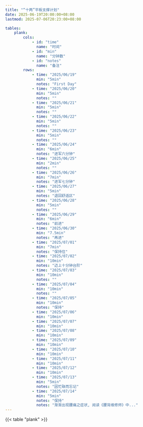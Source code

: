 ```yaml
---
title: "“十两”平板支撑计划"
date: 2025-06-19T20:00:00+08:00
lastmod: 2025-07-06T20:23:00+08:00

tables:
    plank:
        cols:
            - id: "time"
              name: "时间"
            - id: "min"
              name: "分钟数"
            - id: "notes"
              name: "备注"
        rows:
            - time: "2025/06/19"
              min: "5min"
              notes: "First Day"
            - time: "2025/06/20"
              min: "5min"
              notes: ""
            - time: "2025/06/21"
              min: "5min"
              notes: ""
            - time: "2025/06/22"
              min: "5min"
              notes: ""
            - time: "2025/06/23"
              min: "5min"
              notes: ""
            - time: "2025/06/24"
              min: "6min"
              notes: "进军六分钟"
            - time: "2025/06/25"
              min: "2min"
              notes: ""
            - time: "2025/06/26"
              min: "7min"
              notes: "进军七分钟"
            - time: "2025/06/27"
              min: "5min"
              notes: "退回舒适区"
            - time: "2025/06/28"
              min: "5min"
              notes: ""
            - time: "2025/06/29"
              min: "6min"
              notes: "前进"
            - time: "2025/06/30"
              min: "7.5min"
              notes: "再进"
            - time: "2025/07/01"
              min: "7min"
              notes: "保持住"
            - time: "2025/07/02"
              min: "10min"
              notes: "迈上十分钟台阶"
            - time: "2025/07/03"
              min: "10min"
              notes: ""
            - time: "2025/07/04"
              min: "10min"
              notes: ""
            - time: "2025/07/05"
              min: "10min"
              notes: "保持"
            - time: "2025/07/06"
              min: "10min"
            - time: "2025/07/07"
              min: "10min"
            - time: "2025/07/08"
              min: "10min"
            - time: "2025/07/09"
              min: "10min"
            - time: "2025/07/10"
              min: "10min"
            - time: "2025/07/11"
              min: "10min"
            - time: "2025/07/12"
              min: "10min"
            - time: "2025/07/13"
              min: "5min"
              notes: "因忙碌而忘记"
            - time: "2025/07/14"
              min: "5min"
              notes: "保持"
              notes: "渐渐出现腰痛之症状, 阅读《腰背维修师》中..."
---
```


{{< table "plank" >}}
